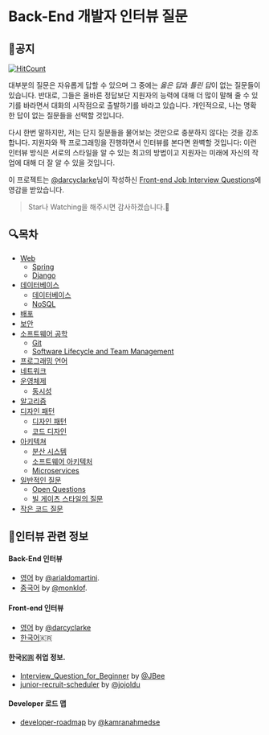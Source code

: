 Back-End 개발자 인터뷰 질문
======================================
## 📌공지
[![HitCount](http://hits.dwyl.io/nesoy/Back-end-Developer-Interview-Questions.svg)](http://hits.dwyl.io/nesoy/Back-end-Developer-Interview-Questions)

대부분의 질문은 자유롭게 답할 수 있으며 그 중에는 *옳은 답*과 *틀린 답*이 없는 질문들이 있습니다. 반대로, 그들은 올바른 정답보단 지원자의 능력에 대해 더 많이 말해 줄 수 있기를 바라면서 대화의 시작점으로 출발하기를 바라고 있습니다. 개인적으로, 나는 명확한 답이 없는 질문들을 선택할 것입니다.

다시 한번 말하지만, 저는 단지 질문들을 물어보는 것만으로 충분하지 않다는 것을 강조합니다. 지원자와 짝 프로그래밍을 진행하면서 인터뷰를 본다면 완벽할 것입니다: 이런 인터뷰 방식은 서로의 스타일을 알 수 있는 최고의 방법이고 지원자는 미래에 자신의 작업에 대해 더 잘 알 수 있을 것입니다.

이 프로젝트는 [@darcyclarke](https://github.com/darcyclarke)님이 작성하신 [Front-end Job Interview Questions](https://github.com/darcyclarke/Front-end-Developer-Interview-Questions)에 영감을 받았습니다.

> Star나 Watching을 해주시면 감사하겠습니다.🙏

## 🔍<a name='toc'>목차 </a>
- [Web](/Web/README.md#web)
    - [Spring](/Web/README.md#spring)
    - [Django](/Web/README.md#django)
- [데이터베이스](/Database/README.md)
    - [데이터베이스](/Database/README.md#databases)
    - [NoSQL](/Database/README.md#nosql)
- [배포](/Deploy/README.md#deploy)
- [보안](/Security/README.md#security)
- [소프트웨어 공학](/SoftwareEngineering/README.md)
    - [Git](/SoftwareEngineering/README.md#git)
    - [Software Lifecycle and Team Management](/SoftwareEngineering/README.md#management)
- [프로그래밍 언어](/Language/README.md#languages)
- [네트워크](/Network/README.md#network)
- [운영체제](/OS/README.md)
    - [동시성](/OS/README.md#concurrency)
- [알고리즘](/Algorithms/README.md#algorithms)
- [디자인 패턴](/DesignPattern/README.md)
    - [디자인 패턴](/DesignPattern/README.md#patterns)
    - [코드 디자인](/DesignPattern/README.md#design)
- [아키텍쳐](/Architecture/README.md)
    - [분산 시스템](/Architecture/README.md#distributed)
    - [소프트웨어 아키텍처](/Architecture/README.md#architecture)
    - [Microservices](/Architecture/README.md#microservice)
- [일반적인 질문](/General/README.md#general)
    - [Open Questions](/General/README.md#open)
    - [빌 게이츠 스타일의 질문](/General/README.md#billgates)
- [작은 코드 질문](/Code/README.md#snippets)  

## 💼인터뷰 관련 정보
#### Back-End 인터뷰
- [영어](https://github.com/arialdomartini/Back-End-Developer-Interview-Questions) by [@arialdomartini](https://github.com/arialdomartini).
- [중국어](https://github.com/monklof/Back-End-Developer-Interview-Questions) by [@monklof](https://github.com/monklof).

#### Front-end 인터뷰
- [영어](https://github.com/darcyclarke/Front-end-Developer-Interview-Questions) by [@darcyclarke](https://github.com/darcyclarke)
- [한국어](https://github.com/h5bp/Front-end-Developer-Interview-Questions/tree/master/Translations/Korean)🇰🇷

#### 한국🇰🇷 취업 정보.
- [Interview_Question_for_Beginner](https://github.com/JaeYeopHan/Interview_Question_for_Beginner) by [@JBee](https://github.com/JaeYeopHan)
- [junior-recruit-scheduler](https://github.com/jojoldu/junior-recruit-scheduler) by [@jojoldu](https://github.com/jojoldu)

#### Developer 로드 맵
- [developer-roadmap](https://github.com/kamranahmedse/developer-roadmap) by [@kamranahmedse](https://github.com/kamranahmedse/)